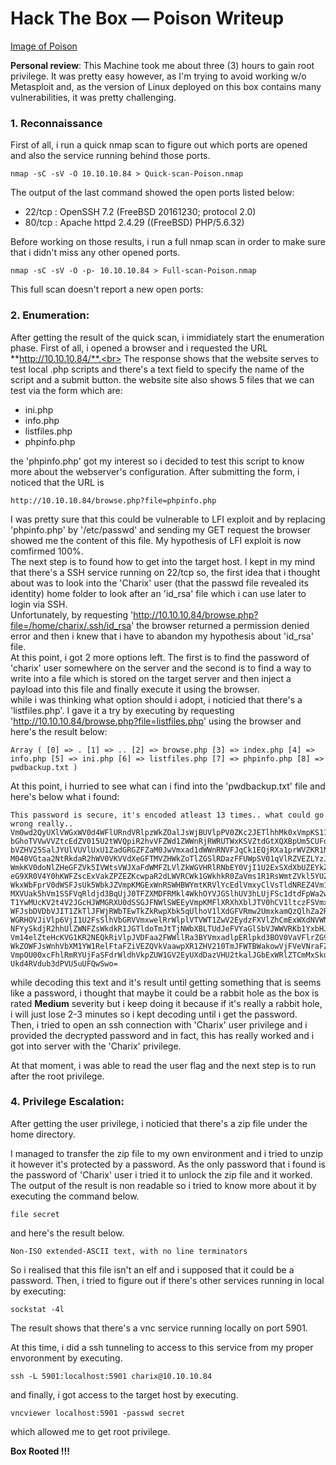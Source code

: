 Hack The Box — Poison Writeup
==========================================

[Image of Poison](https://github.com/s-farhat/HTB-WriteUps/blob/master/images/Poison.png)

**Personal review**: This Machine took me about three (3) hours to gain root privilege. It was pretty easy however, as I'm trying to avoid working w/o Metasploit and, as the version of Linux deployed on this box contains many vulnerabilities, it was pretty challenging.


### 1. Reconnaissance
First of all, i run a quick nmap scan to figure out which ports are opened and also the service running behind those ports.<br>
```
nmap -sC -sV -O 10.10.10.84 > Quick-scan-Poison.nmap
```
The output of the last command showed the open ports listed below:
* 22/tcp : OpenSSH 7.2 (FreeBSD 20161230; protocol 2.0)
* 80/tcp : Apache httpd 2.4.29 ((FreeBSD) PHP/5.6.32)

Before working on those results, i run a full nmap scan in order to make sure that i didn't miss any other opened ports. <br>
```
nmap -sC -sV -O -p- 10.10.10.84 > Full-scan-Poison.nmap
```
This full scan doesn't report a new open ports:


### 2. Enumeration:
After getting the result of the quick scan, i immidiately start the enumeration phase.
First of all, i opened a browser and i requested the URL **http://10.10.10.84/**.<br>
The response shows that the website serves to test local .php scripts and there's a text field to specify the name of the script and a submit button. the website site also shows 5 files that we can test via the form which are:
* ini.php
* info.php
* listfiles.php
* phpinfo.php 

the 'phpinfo.php' got my interest so i decided to test this script to know more about the webserver's configuration.
After submitting the form, i noticed that the URL is
```
http://10.10.10.84/browse.php?file=phpinfo.php
```
I was pretty sure that this could be vulnerable to LFI exploit and by replacing 'phpinfo.php' by '/etc/passwd' and sending my GET request the browser showed me the content of this file. My hypothesis of LFI exploit is now comfirmed 100%.<br>
The next step is to found how to get into the target host. I kept in my mind that there's a SSH service running on 22/tcp so, the first idea that i thought about was to look into the 'Charix' user (that the passwd file revealed its identity) home folder to look after an 'id_rsa' file which i can use later to login via SSH.<br>
Unfortunately, by requesting 'http://10.10.10.84/browse.php?file=/home/charix/.ssh/id_rsa' the browser returned a permission denied error and then i knew that i have to abandon my hypothesis about 'id_rsa' file.<br>
At this point, i got 2 more options left. The first is to find the password of 'charix' user somewhere on the server and the second is to find a way to write into a file which is stored on the target server and then inject a payload into this file and finally execute it using the browser.<br>
while i was thinking what option should i adopt, i noticied that there's a 'listfiles.php'. I gave it a try by executing by requesting 'http://10.10.10.84/browse.php?file=listfiles.php' using the browser and here's the result below:<br>

```
Array ( [0] => . [1] => .. [2] => browse.php [3] => index.php [4] => info.php [5] => ini.php [6] => listfiles.php [7] => phpinfo.php [8] => pwdbackup.txt )
```
At this point, i hurried to see what can i find into the 'pwdbackup.txt' file and here's below what i found:

```
This password is secure, it's encoded atleast 13 times.. what could go wrong really.. Vm0wd2QyUXlVWGxWV0d4WFlURndVRlpzWkZOalJsWjBUVlpPV0ZKc2JETlhhMk0xVmpKS1IySkVU bGhoTVVwVVZtcEdZV015U2tWVQpiR2hvVFZWd1ZWWnRjRWRUTWxKSVZtdGtXQXBpUm5CUFdWZDBS bVZHV25SalJYUlVUVlUxU1ZadGRGZFZaM0JwVmxad1dWWnRNVFJqCk1EQjRXa1prWVZKR1NsVlVW M040VGtaa2NtRkdaR2hWV0VKVVdXeGFTMVZHWkZoTlZGSlRDazFFUWpSV01qVlRZVEZLYzJOSVRs WmkKV0doNlZHeGFZVk5IVWtsVWJXaFdWMFZLVlZkWGVHRlRNbEY0VjI1U2ExSXdXbUZEYkZwelYy eG9XR0V4Y0hKWFZscExVakZPZEZKcwpaR2dLWVRCWk1GWkhkR0ZaVms1R1RsWmtZVkl5YUZkV01G WkxWbFprV0dWSFJsUk5WbkJZVmpKMGExWnRSWHBWYmtKRVlYcEdlVmxyClVsTldNREZ4Vm10NFYw MXVUak5hVm1SSFVqRldjd3BqUjJ0TFZXMDFRMkl4WkhOYVJGSlhUV3hLUjFSc1dtdFpWa2w1WVVa T1YwMUcKV2t4V2JGcHJWMGRXU0dSSGJFNWlSWEEyVmpKMFlXRXhXblJTV0hCV1ltczFSVmxzVm5k WFJsbDVDbVJIT1ZkTlJFWjRWbTEwTkZkRwpXbk5qUlhoV1lXdGFVRmw2UmxkamQzQlhZa2RPVEZk WGRHOVJiVlp6VjI1U2FsSlhVbGRVVmxwelRrWlplVTVWT1ZwV2EydzFXVlZhCmExWXdNVWNLVjJ0 NFYySkdjR2hhUlZWNFZsWkdkR1JGTldoTmJtTjNWbXBLTUdJeFVYaGlSbVJWWVRKb1YxbHJWVEZT Vm14elZteHcKVG1KR2NEQkRiVlpJVDFaa2FWWllRa3BYVmxadlpERlpkd3BOV0VaVFlrZG9hRlZz WkZOWFJsWnhVbXM1YW1RelFtaFZiVEZQVkVaawpXR1ZHV210TmJFWTBWakowVjFVeVNraFZiRnBW VmpOU00xcFhlRmRYUjFaSFdrWldhVkpZUW1GV2EyUXdDazVHU2tkalJGbExWRlZTCmMxSkdjRFpO Ukd4RVdub3dPVU5uUFQwSwo= 
```
while decoding this text and it's result until getting something that is seems like a password, i thought that maybe it could be a rabbit hole as the box is rated **Medium** severity but i keep doing it because if it's really a rabbit hole, i will just lose 2-3 minutes so i kept decoding until i get the password.<br>
Then, i tried to open an ssh connection with 'Charix' user privilege and i provided the decrypted password and in fact, this has really worked and i got into server with the 'Charix' privilege.<br>

At that moment, i was able to read the user flag and the next step is to run after the root privilege.

### 4. Privilege Escalation:

After getting the user privilege, i noticied that there's a zip file under the home directory. <br>

I managed to transfer the zip file to my own environment and i tried to unzip it however it's protected by a password. As the only password that i found is the password of 'Charix' user i tried it to unlock the zip file and it worked.<br>
The output of the result is non readable so i tried to know more about it by executing the command below.<br>
```
file secret
```

and here's the result below.<br>

```
Non-ISO extended-ASCII text, with no line terminators

```
So i realised that this file isn't an elf and i supposed that it could be a password. Then, i tried to figure out if there's other services running in local by executing: <br>

```
sockstat -4l
```
The result shows that there's a vnc service running locally on port 5901. <br>

At this time, i did a ssh tunneling to access to this service from my proper envoronment by executing. <br>

```
ssh -L 5901:localhost:5901 charix@10.10.10.84
```

and finally, i got access to the target host by executing. <br>


```
vncviewer localhost:5901 -passwd secret
```
which allowed me to get root privilege. <br>


**Box Rooted !!!**

